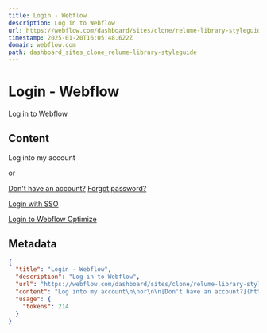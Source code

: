 ```yaml
---
title: Login - Webflow
description: Log in to Webflow
url: https://webflow.com/dashboard/sites/clone/relume-library-styleguide?workspace=js-workspace-ded904
timestamp: 2025-01-20T16:05:48.622Z
domain: webflow.com
path: dashboard_sites_clone_relume-library-styleguide
---
```


# Login - Webflow


Log in to Webflow


## Content

Log into my account

or

[Don't have an account?](https://webflow.com/sign-up?r=https%3A%2F%2Fwebflow.com%2Fdashboard%2Fsites%2Fclone%2Frelume-library-styleguide%3Fworkspace%3Djs-workspace-ded904) [Forgot password?](https://webflow.com/forgot?ref=login&r=https%3A%2F%2Fwebflow.com%2Fdashboard%2Fsites%2Fclone%2Frelume-library-styleguide%3Fworkspace%3Djs-workspace-ded904)

[Login with SSO](https://webflow.com/login?sso=true&r=https%3A%2F%2Fwebflow.com%2Fdashboard%2Fsites%2Fclone%2Frelume-library-styleguide%3Fworkspace%3Djs-workspace-ded904)

[Login to Webflow Optimize](https://app.intellimize.com/)

## Metadata

```json
{
  "title": "Login - Webflow",
  "description": "Log in to Webflow",
  "url": "https://webflow.com/dashboard/sites/clone/relume-library-styleguide?workspace=js-workspace-ded904",
  "content": "Log into my account\n\nor\n\n[Don't have an account?](https://webflow.com/sign-up?r=https%3A%2F%2Fwebflow.com%2Fdashboard%2Fsites%2Fclone%2Frelume-library-styleguide%3Fworkspace%3Djs-workspace-ded904) [Forgot password?](https://webflow.com/forgot?ref=login&r=https%3A%2F%2Fwebflow.com%2Fdashboard%2Fsites%2Fclone%2Frelume-library-styleguide%3Fworkspace%3Djs-workspace-ded904)\n\n[Login with SSO](https://webflow.com/login?sso=true&r=https%3A%2F%2Fwebflow.com%2Fdashboard%2Fsites%2Fclone%2Frelume-library-styleguide%3Fworkspace%3Djs-workspace-ded904)\n\n[Login to Webflow Optimize](https://app.intellimize.com/)",
  "usage": {
    "tokens": 214
  }
}
```
